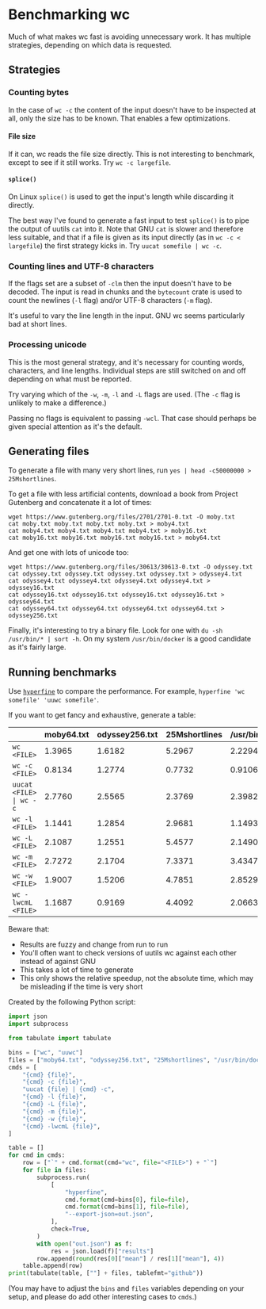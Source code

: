 # Benchmarking wc

<!-- spell-checker:ignore (words) uuwc uucat largefile somefile Mshortlines moby lwcm cmds tablefmt -->

Much of what makes wc fast is avoiding unnecessary work. It has multiple strategies,
depending on which data is requested.

## Strategies

### Counting bytes

In the case of `wc -c` the content of the input doesn't have to be inspected at all,
only the size has to be known. That enables a few optimizations.

#### File size

If it can, wc reads the file size directly. This is not interesting to benchmark,
except to see if it still works. Try `wc -c largefile`.

#### `splice()`

On Linux `splice()` is used to get the input's length while discarding it directly.

The best way I've found to generate a fast input to test `splice()` is to pipe the
output of uutils `cat` into it. Note that GNU `cat` is slower and therefore less
suitable, and that if a file is given as its input directly (as in
`wc -c < largefile`) the first strategy kicks in. Try `uucat somefile | wc -c`.

### Counting lines and UTF-8 characters

If the flags set are a subset of `-clm` then the input doesn't have to be decoded. The
input is read in chunks and the `bytecount` crate is used to count the newlines (`-l` flag) 
and/or UTF-8 characters (`-m` flag).

It's useful to vary the line length in the input. GNU wc seems particularly
bad at short lines.

### Processing unicode

This is the most general strategy, and it's necessary for counting words,
characters, and line lengths. Individual steps are still switched on and off
depending on what must be reported.

Try varying which of the `-w`, `-m`, `-l` and `-L` flags are used.
(The `-c` flag is unlikely to make a difference.)

Passing no flags is equivalent to passing `-wcl`. That case should perhaps be
given special attention as it's the default.

## Generating files

To generate a file with many very short lines, run
`yes | head -c50000000 > 25Mshortlines`.

To get a file with less artificial contents, download a book from
Project Gutenberg and concatenate it a lot of times:

```shell
wget https://www.gutenberg.org/files/2701/2701-0.txt -O moby.txt
cat moby.txt moby.txt moby.txt moby.txt > moby4.txt
cat moby4.txt moby4.txt moby4.txt moby4.txt > moby16.txt
cat moby16.txt moby16.txt moby16.txt moby16.txt > moby64.txt
```

And get one with lots of unicode too:

```shell
wget https://www.gutenberg.org/files/30613/30613-0.txt -O odyssey.txt
cat odyssey.txt odyssey.txt odyssey.txt odyssey.txt > odyssey4.txt
cat odyssey4.txt odyssey4.txt odyssey4.txt odyssey4.txt > odyssey16.txt
cat odyssey16.txt odyssey16.txt odyssey16.txt odyssey16.txt > odyssey64.txt
cat odyssey64.txt odyssey64.txt odyssey64.txt odyssey64.txt > odyssey256.txt
```

Finally, it's interesting to try a binary file. Look for one with
`du -sh /usr/bin/* | sort -h`. On my system `/usr/bin/docker` is a good
candidate as it's fairly large.

## Running benchmarks

Use [`hyperfine`](https://github.com/sharkdp/hyperfine) to compare the
performance. For example, `hyperfine 'wc somefile' 'uuwc somefile'`.

If you want to get fancy and exhaustive, generate a table:

|                        |   moby64.txt |   odyssey256.txt |   25Mshortlines |   /usr/bin/docker |
|------------------------|--------------|------------------|-----------------|-------------------|
| `wc <FILE>`            |       1.3965 |           1.6182 |          5.2967 |            2.2294 |
| `wc -c <FILE>`         |       0.8134 |           1.2774 |          0.7732 |            0.9106 |
| `uucat <FILE> \| wc -c` |       2.7760 |           2.5565 |          2.3769 |            2.3982 |
| `wc -l <FILE>`         |       1.1441 |           1.2854 |          2.9681 |            1.1493 |
| `wc -L <FILE>`         |       2.1087 |           1.2551 |          5.4577 |            2.1490 |
| `wc -m <FILE>`         |       2.7272 |           2.1704 |          7.3371 |            3.4347 |
| `wc -w <FILE>`         |       1.9007 |           1.5206 |          4.7851 |            2.8529 |
| `wc -lwcmL <FILE>`     |       1.1687 |           0.9169 |          4.4092 |            2.0663 |

Beware that:

- Results are fuzzy and change from run to run
- You'll often want to check versions of uutils wc against each other instead
  of against GNU
- This takes a lot of time to generate
- This only shows the relative speedup, not the absolute time, which may be
  misleading if the time is very short

Created by the following Python script:

```python
import json
import subprocess

from tabulate import tabulate

bins = ["wc", "uuwc"]
files = ["moby64.txt", "odyssey256.txt", "25Mshortlines", "/usr/bin/docker"]
cmds = [
    "{cmd} {file}",
    "{cmd} -c {file}",
    "uucat {file} | {cmd} -c",
    "{cmd} -l {file}",
    "{cmd} -L {file}",
    "{cmd} -m {file}",
    "{cmd} -w {file}",
    "{cmd} -lwcmL {file}",
]

table = []
for cmd in cmds:
    row = ["`" + cmd.format(cmd="wc", file="<FILE>") + "`"]
    for file in files:
        subprocess.run(
            [
                "hyperfine",
                cmd.format(cmd=bins[0], file=file),
                cmd.format(cmd=bins[1], file=file),
                "--export-json=out.json",
            ],
            check=True,
        )
        with open("out.json") as f:
            res = json.load(f)["results"]
        row.append(round(res[0]["mean"] / res[1]["mean"], 4))
    table.append(row)
print(tabulate(table, [""] + files, tablefmt="github"))
```

(You may have to adjust the `bins` and `files` variables depending on your
setup, and please do add other interesting cases to `cmds`.)
